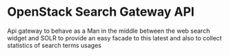 
# OpenStack Search Gateway API

Api gateway to behave as a Man in the middle between the web search widget and SOLR
to provide an easy facade to this latest and also to collect statistics of search terms usages
